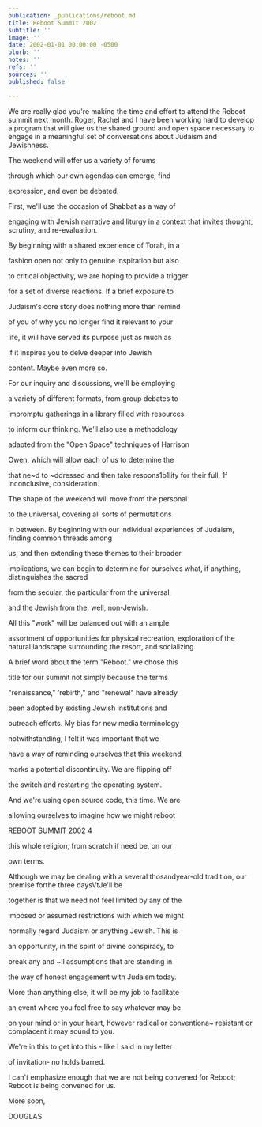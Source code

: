 ```yaml
---
publication: _publications/reboot.md
title: Reboot Summit 2002
subtitle: ''
image: ''
date: 2002-01-01 00:00:00 -0500
blurb: ''
notes: ''
refs: ''
sources: ''
published: false

---
```

We are really glad you're making the time and effort to attend the Reboot summit next month. Roger, Rachel and I have been working hard to develop a program that will give us the shared ground and open space necessary to engage in a meaningful set of conversations about Judaism and Jewishness.

The weekend will offer us a variety of forums

through which our own agendas can emerge, find

expression, and even be debated.

First, we'll use the occasion of Shabbat as a way of

engaging with Jewish narrative and liturgy in a context that invites thought, scrutiny, and re-evaluation.

By beginning with a shared experience of Torah, in a

fashion open not only to genuine inspiration but also

to critical objectivity, we are hoping to provide a trigger

for a set of diverse reactions. If a brief exposure to

Judaism's core story does nothing more than remind

of you of why you no longer find it relevant to your

life, it will have served its purpose just as much as

if it inspires you to delve deeper into Jewish

content. Maybe even more so.

For our inquiry and discussions, we'll be employing

a variety of different formats, from group debates to

impromptu gatherings in a library filled with resources

to inform our thinking. We'll also use a methodology

adapted from the "Open Space" techniques of Harrison

Owen, which will allow each of us to determine the

that ne\~d to \~ddressed and then take respons1b1lity for their full, 1f inconclusive, consideration.

The shape of the weekend will move from the personal

to the universal, covering all sorts of permutations

in between. By beginning with our individual experiences of Judaism, finding common threads among

us, and then extending these themes to their broader

implications, we can begin to determine for ourselves what, if anything, distinguishes the sacred

from the secular, the particular from the universal,

and the Jewish from the, well, non-Jewish.

All this "work" will be balanced out with an ample

assortment of opportunities for physical recreation, exploration of the natural landscape surrounding the resort, and socializing.

A brief word about the term "Reboot." we chose this

title for our summit not simply because the terms

"renaissance," 'rebirth," and "renewal" have already

been adopted by existing Jewish institutions and

outreach efforts. My bias for new media terminology

notwithstanding, I felt it was important that we

have a way of reminding ourselves that this weekend

marks a potential discontinuity. We are flipping off

the switch and restarting the operating system.

And we're using open source code, this time. We are

allowing ourselves to imagine how we might reboot

REBOOT SUMMIT 2002 4

this whole religion, from scratch if need be, on our

own terms.

Although we may be dealing with a several thosandyear-old tradition, our premise forthe three daysVtJe'll be

together is that we need not feel limited by any of the

imposed or assumed restrictions with which we might

normally regard Judaism or anything Jewish. This is

an opportunity, in the spirit of divine conspiracy, to

break any and \~ll assumptions that are standing in

the way of honest engagement with Judaism today.

More than anything else, it will be my job to facilitate

an event where you feel free to say whatever may be

on your mind or in your heart, however radical or conventiona\~ resistant or complacent it may sound to you.

We're in this to get into this - like I said in my letter

of invitation- no holds barred.

I can't emphasize enough that we are not being convened for Reboot; Reboot is being convened for us.

More soon,

DOUGLAS